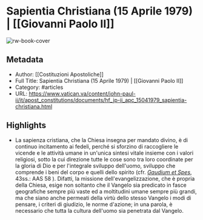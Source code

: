 # Sapientia Christiana (15 Aprile 1979) | [[Giovanni Paolo II]]

![rw-book-cover](https://readwise-assets.s3.amazonaws.com/static/images/article2.74d541386bbf.png)

## Metadata
- Author: [[Costituzioni Apostoliche]]
- Full Title: Sapientia Christiana (15 Aprile 1979) | [[Giovanni Paolo II]]
- Category: #articles
- URL: https://www.vatican.va/content/john-paul-ii/it/apost_constitutions/documents/hf_jp-ii_apc_15041979_sapientia-christiana.html

## Highlights
- La sapienza cristiana, che la Chiesa insegna per mandato divino, è di continuo incitamento ai fedeli, perché si sforzino di raccogliere le vicende e le attività umane in un'unica sintesi vitale insieme con i valori religiosi, sotto la cui direzione tutte le cose sono tra loro coordinate per la gloria di Dio e per l'integrale sviluppo dell'uomo, sviluppo che comprende i beni del corpo e quelli dello spirito (cfr. *[Gaudium et Spes](http://www.vatican.va/archive/hist_councils/ii_vatican_council/documents/vat-ii_const_19651207_gaudium-et-spes_it.html)*, 43ss.: AAS 58 ).
  Difatti, la missione dell'evangelizzazione, che è propria della Chiesa, esige non soltanto che il Vangelo sia predicato in fasce geografiche sempre più vaste ed a moltitudini umane sempre più grandi, ma che siano anche permeati della virtù dello stesso Vangelo i modi di pensare, i criteri di giudizio, le norme d'azione; in una parola, è necessario che tutta la cultura dell'uomo sia penetrata dal Vangelo.
